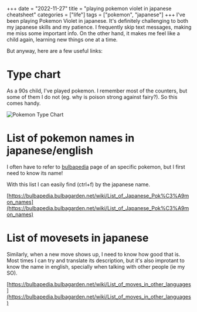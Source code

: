 +++
date = "2022-11-27"
title = "playing pokemon violet in japanese cheatsheet"
categories = ["life"]
tags = ["pokemon", "japanese"]
+++
I've been playing Pokemon Violet in japanese. It's definitely challenging to both my japanese skills and my patience. I frequently skip text messages, making me miss some important info. On the other hand, it makes me feel like a child again, learning new things one at a time.

But anyway, here are a few useful links:

# Type chart

As a 90s child, I've played pokemon. I remember most of the counters, but some of them I do not (eg. why is poison strong against fairy?). So this comes handy.

![Pokemon Type Chart](../Pokemon_Type_Chart.svg)

# List of pokemon names in japanese/english
I often have to refer to [bulbapedia](https://bulbapedia.bulbagarden.net/wiki/Main_Page) page of an specific pokemon, but I first need to know its name!

With this list I can easily find (ctrl+f) by the japanese name.

[https://bulbapedia.bulbagarden.net/wiki/List_of_Japanese_Pok%C3%A9mon_names](https://bulbapedia.bulbagarden.net/wiki/List_of_Japanese_Pok%C3%A9mon_names)

# List of movesets in japanese
Similarly, when a new move shows up, I need to know how good that is. Most times I can try and translate its description, but it's also improtant to know the name in english, specially when talking with other people (ie my SO).


[https://bulbapedia.bulbagarden.net/wiki/List_of_moves_in_other_languages](https://bulbapedia.bulbagarden.net/wiki/List_of_moves_in_other_languages)
